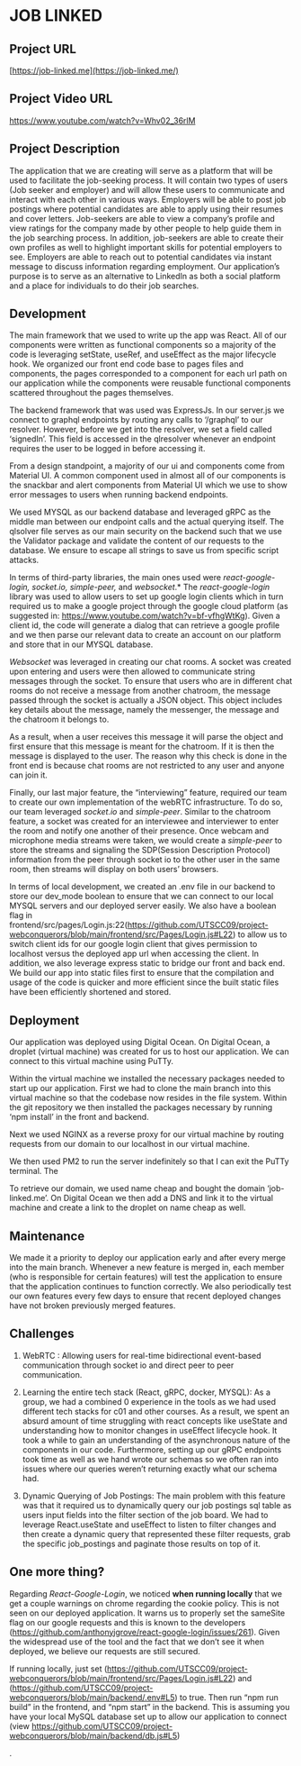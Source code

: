 ﻿# JOB LINKED

## Project URL

[https://job-linked.me](https://job-linked.me/)

## Project Video URL 

<https://www.youtube.com/watch?v=Whv02_36rlM>

## Project Description

The application that we are creating will serve as a platform that will be used to facilitate the job-seeking process. It will contain two types of users (Job seeker and employer) and will allow these users to communicate and interact with each other in various ways. Employers will be able to post job postings where potential candidates are able to apply using their resumes and cover letters. Job-seekers are able to view a company’s profile and view ratings for the company made by other people to help guide them in the job searching process. In addition, job-seekers are able to create their own profiles as well to highlight important skills for potential employers to see. Employers are able to reach out to potential candidates via instant message to discuss information regarding employment. Our application’s purpose is to serve as an alternative to LinkedIn as both a social platform and a place for individuals to do their job searches.

## Development

The main framework that we used to write up the app was React. All of our components were written as functional components so a majority of the code is leveraging setState, useRef, and useEffect as the major lifecycle hook. We organized our front end code base to pages files and components, the pages corresponded to a component for each url path on our application while the components were reusable functional components scattered throughout the pages themselves. 

The backend framework that was used was ExpressJs. In our server.js we connect to graphql endpoints by routing any calls to ‘/graphql’ to our resolver. However, before we get into the resolver, we set a field called ‘signedIn’. This field is accessed in the qlresolver whenever an endpoint requires the user to be logged in before accessing it.

From a design standpoint, a majority of our ui and components come from Material UI. A common component used in almost all of our components is the snackbar and alert components from Material UI which we use to show error messages to users when running backend endpoints.

We used MYSQL as our backend database and leveraged gRPC as the middle man between our endpoint calls and the actual querying itself. The qlsolver file serves as our main security on the backend such that we use the Validator package and validate the content of our requests to the database. We ensure to escape all strings to save us from specific script attacks.

In terms of third-party libraries, the main ones used were *react-google-login, socket.io, simple-peer,* and *websocket*.* The *react-google-login* library was used to allow users to set up google login clients which in turn required us to make a google project through the google cloud platform (as suggested in: <https://www.youtube.com/watch?v=bf-vfhgWtKg>). Given a client id, the code will generate a dialog that can retrieve a google profile and we then parse our relevant data to create an account on our platform and store that in our MYSQL database.

*Websocket* was leveraged in creating our chat rooms. A socket was created upon entering and users were then allowed to communicate string messages through the socket. To ensure that users who are in different chat rooms do not receive a message from another chatroom, the message passed through the socket is actually a JSON object. This object includes key details about the message, namely the messenger, the message and the chatroom it belongs to. 

As a result, when a user receives this message it will parse the object and first ensure that this message is meant for the chatroom. If it is then the message is displayed to the user. The reason why this check is done in the front end is because chat rooms are not restricted to any user and anyone can join it. 

Finally, our last major feature, the “interviewing” feature, required our team to create our own implementation of the webRTC infrastructure. To do so, our team leveraged *socket.io* and *simple-peer*. Similar to the chatroom feature, a socket was created for an interviewee and interviewer to enter the room and notify one another of their presence. Once webcam and microphone media streams were taken, we would create a *simple-peer* to store the streams and signaling the SDP(Session Description Protocol) information from the peer through socket io to the other user in the same room, then streams will display on both users’ browsers. 

In terms of local development, we created an .env file in our backend to store our dev\_mode boolean to ensure that we can connect to our local MYSQL servers and our deployed server easily. We also have a boolean flag in frontend/src/pages/Login.js:22(<https://github.com/UTSCC09/project-webconquerors/blob/main/frontend/src/Pages/Login.js#L22>) to allow us to switch client ids for our google login client that gives permission to localhost versus the deployed app url when accessing the client. In addition, we also leverage express static to bridge our front and back end. We build our app into static files first to ensure that the compilation and usage of the code is quicker and more efficient since the built static files have been efficiently shortened and stored. 

## Deployment 

Our application was deployed using Digital Ocean. On Digital Ocean, a droplet (virtual machine) was created for us to host our application. We can connect to this virtual machine using PuTTy.

Within the virtual machine we installed the necessary packages needed to start up our application. First we had to clone the main branch into this virtual machine so that the codebase now resides in the file system. Within the git repository we then installed the packages necessary by running ‘npm install’ in the front and backend.

Next we used NGINX as a reverse proxy for our virtual machine by routing requests from our domain to our localhost in our virtual machine. 

We then used PM2 to run the server indefinitely so that I can exit the PuTTy terminal. The 

To retrieve our domain, we used name cheap and bought the domain ‘job-linked.me’. On Digital Ocean we then add a DNS and link it to the virtual machine and create a link to the droplet on name cheap as well. 

## Maintenance

We made it a priority to deploy our application early and after every merge into the main branch. Whenever a new feature is merged in, each member (who is responsible for certain features) will test the application to ensure that the application continues to function correctly.  We also periodically test our own features every few days to ensure that recent deployed changes have not broken previously merged features.
## Challenges

1. WebRTC :  Allowing users for real-time bidirectional event-based communication through socket io and direct peer to peer communication.

1. Learning the entire tech stack (React, gRPC, docker, MYSQL): As a group, we had a combined 0 experience in the tools as we had used different tech stacks for c01 and other courses. As a result, we spent an absurd amount of time struggling with react concepts like useState and understanding how to monitor changes in useEffect lifecycle hook. It took a while to gain an understanding of the asynchronous nature of the components in our code. Furthermore, setting up our gRPC endpoints took time as well as we hand wrote our schemas so we often ran into issues where our queries weren’t returning exactly what our schema had.

1. Dynamic Querying of Job Postings: The main problem with this feature was that it required us to dynamically query our job postings sql table as users input fields into the filter section of the job board. We had to leverage React.useState and useEffect to listen to filter changes and then create a dynamic query that represented these filter requests, grab the specific job\_postings and paginate those results on top of it. 

<!-- ## Contributions

### Zhi Ping Zhuang:

- Allow employer user type to create a job posting through job posting form
- Display job postings that can be deleted and more information can be shown inside a dialog
- Allow live interview between job seeker and employer through WebRTC.
- Connect React frontend code to backend code through server using the static folder in the frontend folder that is created from react build.


### Sendooran Sitsabesan:

- Allow job board which allows users to look at a paginated list of all the available jobs, dynamically filter them by either using the unique locations and position titles we pulled from our db, or giving keywords that we will look for in the key description. Also allow users to look a more detailed view of each job and apply to them with visual indicators that they applied and that they cannot apply again
- Allow users to login in using their own google accounts. I used *React-google-login* and added additional dialogs so that they can provide the essential fields necessary to make a profile on our platform. Subsequent logins on google will take you directly to your profile once you set it up the first time.
- Added the ability for employers to view all the applicants to their specific job posting, set up interviews with each individual one and delete them if necessary. Updated backend to update times if they try to schedule again.
- Did some of the validation work on the backend on inputs
- Added some small ux/ui improvements
  - Navbar changing depending on user type
  - Ensure all frontend endpoint calls catch errors 
  - Adding dev\_mode to .env and subsequent set up

### Antony Tang
- Created the initial React App codebase
- Established GraphQl set up so that endpoints can be created
- Created Signup form for users to signup as either a EMPLOYER or a JOB\_SEEKER
- Created a profile page to display key information about JOB\_SEEKER’s and EMPLOYER’s. Users are able to fill this information out when they signup and/or on their own profile. 
- Created NavBar to allow easy navigation for users
- Created authentication system to ensure endpoints are protected and secured so they can only be called when a user is signed in
- Created Chat Room to allow users to have real time communication with an employer using web sockets
- Created Reviews page to allow JOB\_SEEKER’s to leave reviews about their experience at the company
 -->


## One more thing? 

Regarding *React-Google-Login*, we noticed **when running locally** that we get a couple warnings on chrome regarding the cookie policy. This is not seen on our deployed application. It warns us to properly set the sameSite flag on our google requests and this is known to the developers (<https://github.com/anthonyjgrove/react-google-login/issues/261>). Given the widespread use of the tool and the fact that we don’t see it when deployed, we believe our requests are still secured.

If running locally, just set (<https://github.com/UTSCC09/project-webconquerors/blob/main/frontend/src/Pages/Login.js#L22>) and (<https://github.com/UTSCC09/project-webconquerors/blob/main/backend/.env#L5>) to true. Then run “npm run build” in the frontend, and “npm start” in the backend. This is assuming you have your local MySQL database set up to allow our application to connect (view <https://github.com/UTSCC09/project-webconquerors/blob/main/backend/db.js#L5>)

.


